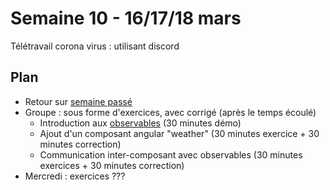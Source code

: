 # Semaine 10 - 16/17/18 mars

Télétravail corona virus : utilisant discord

## Plan

- Retour sur [semaine passé](../semaine08/README.md)
- Groupe : sous forme d'exercices, avec corrigé (après le temps écoulé)
    - Introduction aux [observables](../../exercices/dubreuia-observables) (30 minutes démo)
    - Ajout d'un composant angular "weather" (30 minutes exercice + 30 minutes correction)
    - Communication inter-composant avec observables (30 minutes exercices + 30 minutes correction)
- Mercredi : exercices ???
